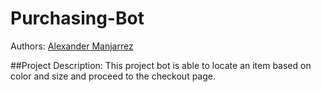 # Purchasing-Bot

Authors: [Alexander Manjarrez](https://github.com/Alexanderman07)

##Project Description: 
  This project bot is able to locate an item based on color and size and proceed to the checkout page.
